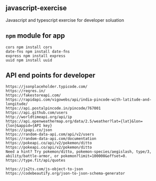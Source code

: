 ## javascript-exercise

Javascript and typescript exercise for developer soluation

## `npm` module for app

`cors npm install cors` <br>
`date-fns npm install date-fns` <br>
`express npm install express` <br>
`uuid npm install uuid` <br>

## API end points for developer

`https://jsonplaceholder.typicode.com/` <br>
`https://reqres.in/` <br>
`https://fakestoreapi.com/`<br>
`https://rapidapi.com/vigowebs/api/india-pincode-with-latitude-and-longitude/` <br>
`https://api.postalpincode.in/pincode/767001` <br>
`https://api.github.com/users`<br>
`http://worldtimeapi.org/api/ip`<br>
`https://api.openweathermap.org/data/2.5/weather?lat={lat}&lon={lon}&appid={API key}`<br>
`https://ipapi.co/json`<br>
`https://random-data-api.com/api/v2/users`<br>
`https://random-data-api.com/documentation`<br>
`https://pokeapi.co/api/v2/pokemon/ditto`<br>
`https://pokeapi.co/api/v2/pokemon/ditto` <br>
`Need a hint? Try pokemon/ditto, pokemon-species/aegislash, type/3, ability/battle-armor, or pokemon?limit=100000&offset=0.` <br>
`https://type.fit/api/quotes`<br>

`https://js2ts.com/js-object-to-json` <br>
`https://codebeautify.org/json-to-json-schema-generator` <br>
